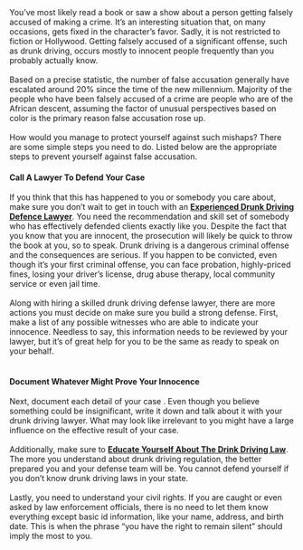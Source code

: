 <div>You’ve most likely read a book or saw a show about a person getting falsely accused of making a crime. It’s an interesting situation that, on many occasions, gets fixed in the character’s favor. Sadly, it is not restricted to fiction or Hollywood. Getting falsely accused of a significant offense, such as drunk driving, occurs mostly to innocent people frequently than you probably actually know.</div> <br>
<div>Based on a precise statistic, the number of false accusation generally have escalated around 20% since the time of the new millennium. Majority of the people who have been falsely accused of a crime are people who are of the African descent, assuming the factor of unusual perspectives based on color is the primary reason false accusation rose up.</div><br>
<div>How would you manage to protect yourself against such mishaps? There are some simple steps you need to do. Listed below are the appropriate steps to prevent yourself against false accusation.<div> 
<h4>Call A Lawyer To Defend Your Case</h4> 
<div>If you think that this has happened to you or somebody you care about, make sure you don’t wait to get in touch with an <strong><a href="https://www.papahughes.com.au/services/drink-drug-driving-offences-melbourne" alt="Best Drink And Driving Lawyers I Melbourne">Experienced Drunk Driving Defence Lawyer</a></strong>. You need the recommendation and skill set of somebody who has effectively defended clients exactly like you. Despite the fact that you know that you are innocent, the prosecution will likely be quick to throw the book at you, so to speak. Drunk driving is a dangerous criminal offense and the consequences are serious. If you happen to be convicted, even though it’s your first criminal offense, you can face probation, highly-priced fines, losing your driver’s license, drug abuse therapy, local community service or even jail time. </div> <br>
<div>Along with hiring a skilled drunk driving defense lawyer, there are more actions you must decide on make sure you build a strong defense. First, make a list of any possible witnesses who are able to indicate your innocence. Needless to say, this information needs to be reviewed by your lawyer, but it’s of great help for you to be the same as ready to speak on your behalf.</div> <br>
<h4>Document Whatever Might Prove Your Innocence</h4> 
<div>Next, document each detail of your case . Even though you believe something could be insignificant, write it down and talk about it with your drunk driving lawyer. What may look like irrelevant to you might have a large influence on the effective result of your case. </div><br>
<div>Additionally, make sure to <strong><a href="https://www.betterhealth.vic.gov.au/health/healthyliving/drink-driving">Educate Yourself About The Drink Driving Law</a></strong>. The more you understand about drunk driving regulation, the better prepared you and your defense team will be. You cannot defend yourself if you don’t know drunk driving laws in your state. </div><br>
<div>Lastly, you need to understand your civil rights. If you are caught or even asked by law enforcement officials, there is no need to let them know everything except basic id information, like your name, address, and birth date. This is when the phrase “you have the right to remain silent” should imply the most to you.</div> 
 
